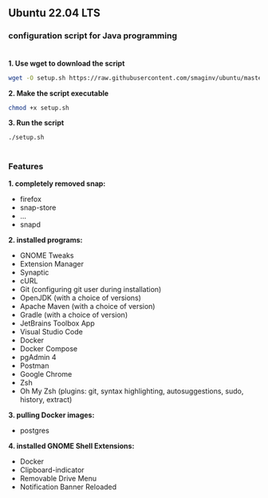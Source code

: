 ## Ubuntu 22.04 LTS

### configuration script for Java programming <br><br>

**1. Use wget to download the script**

```bash
wget -O setup.sh https://raw.githubusercontent.com/smaginv/ubuntu/master/setup.sh
```

**2. Make the script executable**
```bash
chmod +x setup.sh
```

**3. Run the script**
```bash
./setup.sh
```

#

### **Features**

**1. completely removed snap:**

- firefox
- snap-store
- ...
- snapd

**2. installed programs:**

- GNOME Tweaks
- Extension Manager
- Synaptic
- cURL
- Git (configuring git user during installation)
- OpenJDK (with a choice of versions)
- Apache Maven (with a choice of version)
- Gradle (with a choice of version)
- JetBrains Toolbox App
- Visual Studio Code
- Docker
- Docker Compose
- pgAdmin 4
- Postman
- Google Chrome
- Zsh
- Oh My Zsh (plugins: git, syntax highlighting, autosuggestions, sudo, history, extract)

**3. pulling Docker images:**

- postgres

**4. installed GNOME Shell Extensions:**

- Docker
- Clipboard-indicator
- Removable Drive Menu
- Notification Banner Reloaded
